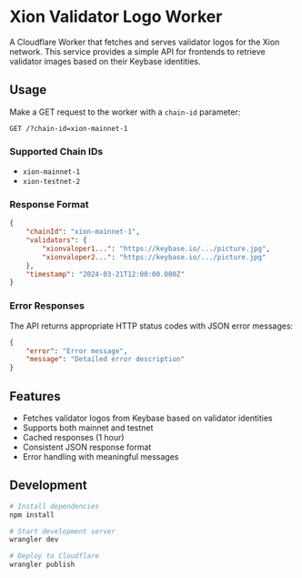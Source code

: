 # Xion Validator Logo Worker

A Cloudflare Worker that fetches and serves validator logos for the Xion network. This service provides a simple API for frontends to retrieve validator images based on their Keybase identities.

## Usage

Make a GET request to the worker with a `chain-id` parameter:

```
GET /?chain-id=xion-mainnet-1
```

### Supported Chain IDs

- `xion-mainnet-1`
- `xion-testnet-2`

### Response Format

```json
{
	"chainId": "xion-mainnet-1",
	"validators": {
		"xionvaloper1...": "https://keybase.io/.../picture.jpg",
		"xionvaloper2...": "https://keybase.io/.../picture.jpg"
	},
	"timestamp": "2024-03-21T12:00:00.000Z"
}
```

### Error Responses

The API returns appropriate HTTP status codes with JSON error messages:

```json
{
	"error": "Error message",
	"message": "Detailed error description"
}
```

## Features

- Fetches validator logos from Keybase based on validator identities
- Supports both mainnet and testnet
- Cached responses (1 hour)
- Consistent JSON response format
- Error handling with meaningful messages

## Development

```bash
# Install dependencies
npm install

# Start development server
wrangler dev

# Deploy to Cloudflare
wrangler publish
```
